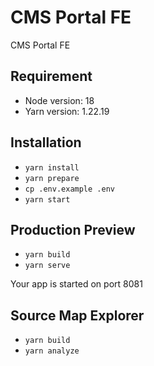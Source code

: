 # CMS Portal FE
CMS Portal FE

## Requirement

- Node version: 18
- Yarn version: 1.22.19

## Installation

- `yarn install`
- `yarn prepare`
- `cp .env.example .env`
- `yarn start`

## Production Preview

- `yarn build`
- `yarn serve`

Your app is started on port 8081

## Source Map Explorer

- `yarn build`
- `yarn analyze`
